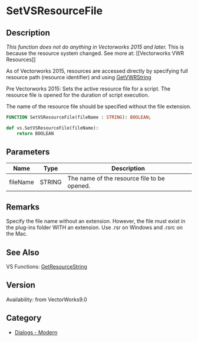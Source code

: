 # SetVSResourceFile

## Description
_This function does not do anything in Vectorworks 2015 and later._ This is because the resource system changed. See more at: [[Vectorworks VWR Resources]]

As of Vectorworks 2015, resources are accessed directly by specifying full resource path (resource identifier) and using [GetVWRString](GetVWRString.md)

Pre Vectorworks 2015:
Sets the active resource file for a script. The resource file is opened for the duration of script execution.

The name of the resource file should be specified without the file extension.

```pascal
FUNCTION SetVSResourceFile(fileName : STRING): BOOLEAN;
```

```python
def vs.SetVSResourceFile(fileName):
    return BOOLEAN
```

## Parameters
|Name|Type|Description|
|---|---|---|
|fileName|STRING|The name of the resource file to be opened.|

## Remarks
Specify the file name without an extension. However, the file must exist in the plug-ins folder WITH an extension. Use .rsr on Windows and .rsrc on the Mac.

## See Also
VS Functions:
[GetResourceString](GetResourceString.md)

## Version
Availability: from VectorWorks9.0

## Category
* [Dialogs - Modern](../Categories/Dialogs%20-%20Modern.md)
